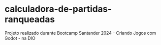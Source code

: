# calculadora-de-partidas-ranqueadas
Projeto realizado durante Bootcamp Santander 2024 - Criando Jogos com Godot - na DIO
